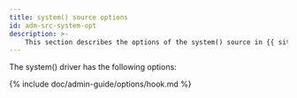```yaml
---
title: system() source options
id: adm-src-system-opt
description: >-
    This section describes the options of the system() source in {{ site.product.short_name }}.
---
```


The system() driver has the following options:

{% include doc/admin-guide/options/hook.md %}
